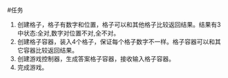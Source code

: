 #任务

1. 创建格子，格子有数字和位置，格子可以和其他格子比较返回结果。结果有3中状态:全对,数字对位置不对,全不对。
2. 创建格子容器，装入4个格子，保证每个格子数字不一样。格子容器可以和其它容器比较返回结果。
3. 创建游戏控制器，生成答案格子容器，接收输入格子容器。
4. 完成游戏。
